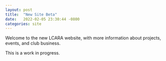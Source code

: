 ```yaml
---
layout: post
title:  "New Site Beta"
date:   2022-02-05 23:30:44 -0800
categories: site
---
```


Welcome to the new LCARA website, with more information about projects, events,
and club business.

This is a work in progress.
